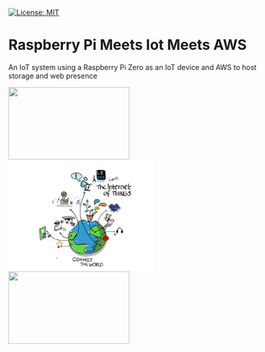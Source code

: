 [![License: MIT](https://img.shields.io/badge/license-MIT-brightgreen.svg)](https://opensource.org/licenses/MIT)

# Raspberry Pi Meets Iot Meets AWS

An IoT system using a Raspberry Pi Zero as an IoT device and AWS to host storage and web presence

<img width="240" height="144" src="https://upload.wikimedia.org/wikipedia/commons/thumb/6/6f/Raspberry_Pi_B%2B_top.jpg/320px-Raspberry_Pi_B%2B_top.jpg">  <img width="288" height="216" src="images/iot.png">  <img width="240" height="144" src="https://upload.wikimedia.org/wikipedia/commons/thumb/9/93/Amazon_Web_Services_Logo.svg/320px-Amazon_Web_Services_Logo.svg.png"> 

